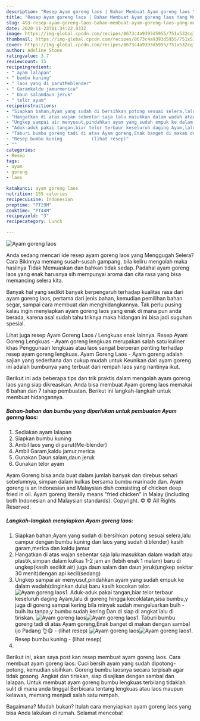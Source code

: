 ```yaml
---
description: "Resep Ayam goreng laos | Bahan Membuat Ayam goreng laos Yang Menggugah Selera"
title: "Resep Ayam goreng laos | Bahan Membuat Ayam goreng laos Yang Menggugah Selera"
slug: 493-resep-ayam-goreng-laos-bahan-membuat-ayam-goreng-laos-yang-menggugah-selera
date: 2020-11-23T01:34:22.933Z
image: https://img-global.cpcdn.com/recipes/8673c4a9393d5955/751x532cq70/ayam-goreng-laos-foto-resep-utama.jpg
thumbnail: https://img-global.cpcdn.com/recipes/8673c4a9393d5955/751x532cq70/ayam-goreng-laos-foto-resep-utama.jpg
cover: https://img-global.cpcdn.com/recipes/8673c4a9393d5955/751x532cq70/ayam-goreng-laos-foto-resep-utama.jpg
author: Adeline Stone
ratingvalue: 3.7
reviewcount: 15
recipeingredient:
- " ayam lalapan"
- " bumbu kuning"
- " laos yang di parutMeblender"
- " Garamkaldu jamurmerica"
- " Daun salamdaun jeruk"
- " telor ayam"
recipeinstructions:
- "Siapkan bahan;Ayam yang sudah di bersihkan potong sesuai selera,lalu campur dengan bumbu kuning dan laos yang sudah diblender) kasih garam,merica dan kaldu jamur"
- "Hangatkan di atas wajan sebentar saja lalu masukkan dalam wadah atau plastik,simpan dalam kulkas 1-2 jam an (lebih enak 1 malam) baru di ungkep(kasih sedikit air) juga daun salam dan daun jeruk(ungkep sekitar 30 menit)dengan api kecil(sedang)"
- "Ungkep sampai air menyusut,pindahkan ayam yang sudah empuk ke dalam wadah(dinginkan dulu) baru kasih kocokan telor."
- "Aduk-aduk pakai tangan,biar telor terbaur keseluruh daging Ayam,lalu di goreng hingga kecoklatan,sisa bumbu,y juga di goreng sampai kering bila minyak sudah mengeluarkan buih -buih itu tanpa,y bumbu sudah kering Dan di siap di angkat lalu dì tiriskan."
- "Taburi bumbu goreng tadi di atas Ayam goreng,Enak banget di makan dengan sambal ijo Padang 👌😋           (lihat resep)"
- "Resep bumbu kuning           (lihat resep)"
- ""
categories:
- Resep
tags:
- ayam
- goreng
- laos

katakunci: ayam goreng laos 
nutrition: 155 calories
recipecuisine: Indonesian
preptime: "PT29M"
cooktime: "PT44M"
recipeyield: "3"
recipecategory: Lunch

---
```



![Ayam goreng laos](https://img-global.cpcdn.com/recipes/8673c4a9393d5955/751x532cq70/ayam-goreng-laos-foto-resep-utama.jpg)

Anda sedang mencari ide resep ayam goreng laos yang Menggugah Selera? Cara Bikinnya memang susah-susah gampang. bila keliru mengolah maka hasilnya Tidak Memuaskan dan bahkan tidak sedap. Padahal ayam goreng laos yang enak harusnya sih mempunyai aroma dan cita rasa yang bisa memancing selera kita.

Banyak hal yang sedikit banyak berpengaruh terhadap kualitas rasa dari ayam goreng laos, pertama dari jenis bahan, kemudian pemilihan bahan segar, sampai cara membuat dan menghidangkannya. Tak perlu pusing kalau ingin menyiapkan ayam goreng laos yang enak di mana pun anda berada, karena asal sudah tahu triknya maka hidangan ini bisa jadi suguhan spesial.

Lihat juga resep Ayam Goreng Laos / Lengkuas enak lainnya. Resep Ayam Goreng Lengkuas - Ayam goreng lengkuas merupakan salah satu kuliner khas Penggunaan lengkuas atau laos sangat berperan penting terhadap resep ayam goreng lengkuas. Ayam Goreng Laos - Ayam goreng adalah sajian yang sederhana dan cukup mudah untuk Keunikan dari ayam goreng ini adalah bumbunya yang terbuat dari rempah laos yang nantinya ikut.


Berikut ini ada beberapa tips dan trik praktis dalam mengolah ayam goreng laos yang siap dikreasikan. Anda bisa membuat Ayam goreng laos memakai 6 bahan dan 7 tahap pembuatan. Berikut ini langkah-langkah untuk membuat hidangannya.

<!--inarticleads1-->

##### Bahan-bahan dan bumbu yang diperlukan untuk pembuatan Ayam goreng laos:

1. Sediakan  ayam lalapan
1. Siapkan  bumbu kuning
1. Ambil  laos yang di parut(Me-blender)
1. Ambil  Garam,kaldu jamur,merica
1. Gunakan  Daun salam,daun jeruk
1. Gunakan  telor ayam


Ayam Goreng bisa anda buat dalam jumlah banyak dan direbus sehari sebelumnya, simpan dalam kulkas bersama bumbu marinade dan. Ayam goreng is an Indonesian and Malaysian dish consisting of chicken deep fried in oil. Ayam goreng literally means &#34;fried chicken&#34; in Malay (including both Indonesian and Malaysian standards). Copyright. © © All Rights Reserved. 

<!--inarticleads2-->

##### Langkah-langkah menyiapkan Ayam goreng laos:

1. Siapkan bahan;Ayam yang sudah di bersihkan potong sesuai selera,lalu campur dengan bumbu kuning dan laos yang sudah diblender) kasih garam,merica dan kaldu jamur
1. Hangatkan di atas wajan sebentar saja lalu masukkan dalam wadah atau plastik,simpan dalam kulkas 1-2 jam an (lebih enak 1 malam) baru di ungkep(kasih sedikit air) juga daun salam dan daun jeruk(ungkep sekitar 30 menit)dengan api kecil(sedang)
1. Ungkep sampai air menyusut,pindahkan ayam yang sudah empuk ke dalam wadah(dinginkan dulu) baru kasih kocokan telor.
<img src="//assets-global.cpcdn.com/assets/icons/button_play-2c75c40dde080a61004c1f40b05d8f140eaff45d7e9e6481dc71c63d2e7c4909.png" alt="Ayam goreng laos">1. Aduk-aduk pakai tangan,biar telor terbaur keseluruh daging Ayam,lalu di goreng hingga kecoklatan,sisa bumbu,y juga di goreng sampai kering bila minyak sudah mengeluarkan buih -buih itu tanpa,y bumbu sudah kering Dan di siap di angkat lalu dì tiriskan.
<img src="//assets-global.cpcdn.com/assets/icons/button_play-2c75c40dde080a61004c1f40b05d8f140eaff45d7e9e6481dc71c63d2e7c4909.png" alt="Ayam goreng laos"><img src="//assets-global.cpcdn.com/assets/icons/button_play-2c75c40dde080a61004c1f40b05d8f140eaff45d7e9e6481dc71c63d2e7c4909.png" alt="Ayam goreng laos">1. Taburi bumbu goreng tadi di atas Ayam goreng,Enak banget di makan dengan sambal ijo Padang 👌😋 -           (lihat resep)
<img src="//assets-global.cpcdn.com/assets/icons/button_play-2c75c40dde080a61004c1f40b05d8f140eaff45d7e9e6481dc71c63d2e7c4909.png" alt="Ayam goreng laos"><img src="//assets-global.cpcdn.com/assets/icons/button_play-2c75c40dde080a61004c1f40b05d8f140eaff45d7e9e6481dc71c63d2e7c4909.png" alt="Ayam goreng laos">1. Resep bumbu kuning -           (lihat resep)
1. 


Berikut ini, akan saya post kan resep membuat ayam goreng laos. Cara membuat ayam goreng laos: Cuci bersih ayam yang sudah dipotong-potong, kemudian sisihkan. Goreng bumbu laosnya secara terpisah agar tidak gosong. Angkat dan tiriskan, siap disajikan dengan sambal dan lalapan. Untuk membuat ayam goreng bumbu lengkuas terbilang tidaklah sulit di mana anda tinggal Berbicara tentang lengkuas atau laos maupun kelawas, memang menjadi salah satu rempah. 

Bagaimana? Mudah bukan? Itulah cara menyiapkan ayam goreng laos yang bisa Anda lakukan di rumah. Selamat mencoba!
